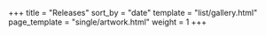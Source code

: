 +++
title = "Releases"
sort_by = "date"
template = "list/gallery.html"
page_template = "single/artwork.html"
weight = 1
+++
